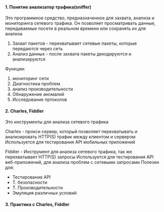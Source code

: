 #### 1. Понятие анализатор трафика(sniffer)
Это программное средство, предназначенное для захвата, анализа и мониторинга сетевого трафика. Он позволяет просматривать данные, передаваемые посети в реальном времени или сохранять их для анализа
1. Захват пакетов - перехватывает сетевые пакеты, которые передаются через сеть
2. Анализ данных - после захвата пакеты декодируются и анализируются

Функции:
1. мониторинг сети
2. Диагностика проблем
3. анализ производительности
4. Обнаружение аномалий
5. Исследование пртоколов


#### 2. Charles, Fiddler

Это инструменты для анализа сетевого трафика

Charles - прокси сервер, который позволяет перехватывать и анализировать HTTP(S) трафик между клиентом и сервером
Используется для тестирования API мобильных приложений

Flddler - Инструмент для анализа сетевого трафика, так же перехватывает HTTP(S) запросы
Используется для тестирования API веб-приложений, для анализа проблем с сетевыми запросами
Полезен для:
 - Тестирование API
 - Т. безопасности
 - Т. Производительности
 - Эмуляция различных условий


#### 3. Практика с Charles, Fiddler